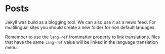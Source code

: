 # Posts
Jekyll was build as a blogging tool. We can also use it as a news feed.
For multilingual sites you should create a new folder for non default lanuages.

Remember to use the `lang-ref` frontmatter property to link translations. files that have the same `lang-ref` value will be linked in the language translation menu.